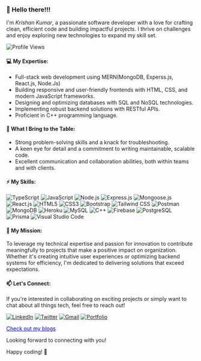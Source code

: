 ### 👋 Hello there!!!

I'm _Krishan Kumar_, a passionate software developer with a love for crafting clean, efficient code and building impactful projects. I thrive on challenges and enjoy exploring new technologies to expand my skill set.

![Profile Views](https://komarev.com/ghpvc/?username=Crimson-03)

#### 💻 My Expertise:
- Full-stack web development using MERN(MongoDB, Experss.js, React.js, Node.Js)
- Building responsive and user-friendly frontends with HTML, CSS, and modern JavaScript frameworks.
- Designing and optimizing databases with SQL and NoSQL technologies.
- Implementing robust backend solutions with RESTful APIs.
- Proficient in C++ programming language.

#### 🌟 What I Bring to the Table:
- Strong problem-solving skills and a knack for troubleshooting.
- A keen eye for detail and a commitment to writing maintainable, scalable code.
- Excellent communication and collaboration abilities, both within teams and with clients.

#### ⚡ My Skills:
![TypeScript](https://img.shields.io/badge/-TypeScript-3178C6?style=for-the-badge&logo=typescript&logoColor=white) ![JavaScript](https://img.shields.io/badge/-JavaScript-F7DF1E?style=for-the-badge&logo=javascript&logoColor=black) ![Node.js](https://img.shields.io/badge/-Node.js-339933?style=for-the-badge&logo=node.js&logoColor=white) ![Express.js](https://img.shields.io/badge/-Express.js-000000?style=for-the-badge&logo=express&logoColor=white) ![Mongoose.js](https://img.shields.io/badge/-Mongoose.js-47A248?style=for-the-badge&logo=mongoose&logoColor=white) ![React.js](https://img.shields.io/badge/-React.js-61DAFB?style=for-the-badge&logo=react&logoColor=black) ![HTML5](https://img.shields.io/badge/-HTML5-E34F26?style=for-the-badge&logo=html5&logoColor=white) ![CSS3](https://img.shields.io/badge/-CSS3-1572B6?style=for-the-badge&logo=css3&logoColor=white) ![Bootstrap](https://img.shields.io/badge/-Bootstrap-563D7C?style=for-the-badge&logo=bootstrap&logoColor=white) ![Tailwind CSS](https://img.shields.io/badge/-Tailwind_CSS-38B2AC?style=for-the-badge&logo=tailwind-css&logoColor=white) ![Postman](https://img.shields.io/badge/-Postman-FF6C37?style=for-the-badge&logo=postman&logoColor=white) ![MongoDB](https://img.shields.io/badge/-MongoDB-47A248?style=for-the-badge&logo=mongodb&logoColor=white) ![Heroku](https://img.shields.io/badge/-Heroku-430098?style=for-the-badge&logo=heroku&logoColor=white) ![MySQL](https://img.shields.io/badge/-MySQL-4479A1?style=for-the-badge&logo=mysql&logoColor=white) ![C++](https://img.shields.io/badge/-C++-00599C?style=for-the-badge&logo=c%2B%2B&logoColor=white) ![Firebase](https://img.shields.io/badge/-Firebase-FFCA28?style=for-the-badge&logo=firebase&logoColor=black) ![PostgreSQL](https://img.shields.io/badge/-PostgreSQL-336791?style=for-the-badge&logo=postgresql&logoColor=white) ![Prisma](https://img.shields.io/badge/-Prisma-2D3748?style=for-the-badge&logo=prisma&logoColor=white) ![Visual Studio Code](https://img.shields.io/badge/-Visual_Studio_Code-007ACC?style=for-the-badge&logo=visual-studio-code&logoColor=white) 

#### 🚀 My Mission:
To leverage my technical expertise and passion for innovation to contribute meaningfully to projects that make a positive impact on organization. Whether it's creating intuitive user experiences or optimizing backend systems for efficiency, I'm dedicated to delivering solutions that exceed expectations.

#### 📫 Let's Connect:
If you're interested in collaborating on exciting projects or simply want to chat about all things tech, feel free to reach out! 

[![LinkedIn](https://img.shields.io/badge/LinkedIn-0077B5?style=for-the-badge&logo=linkedIn&logoColor=white)](https://www.linkedin.com/in/krishan-kumar-779a5921b/) [![Twitter](https://img.shields.io/badge/Twitter-000000?style=for-the-badge&logo=twitter&logoColor=white)](https://twitter.com/kumar_krishan03) [![Gmail](https://img.shields.io/badge/Gmail-FFFFFF?style=for-the-badge&logo=gmail&logoColor=red)](mailto:gkkashyap374@gmail) [![Portfolio](https://img.shields.io/badge/Portfolio-1abc9c?style=for-the-badge&logo=portfolio&logoColor=white)](https://krishan-portfolio.vercel.app/)





<a href="https://podiumofcode.hashnode.dev/" style="color: blue;">Check out my blogs</a>


Looking forward to connecting with you!

Happy coding! 🚀
